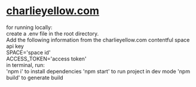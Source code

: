 # [charlieyellow.com](http://charlieyellow.com)

for running locally:  
create a .env file in the root directory.  
Add the following information from the charlieyellow.com contentful space api key  
SPACE='space id'  
ACCESS_TOKEN='access token'  
in terminal, run:  
'npm i' to install dependencies
'npm start' to run project in dev mode
'npm build' to generate build
